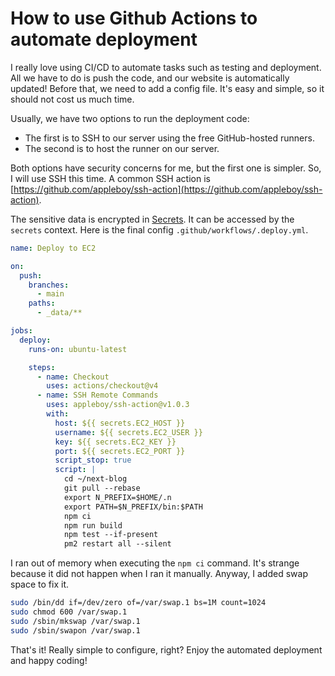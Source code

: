 # How to use Github Actions to automate deployment

I really love using CI/CD to automate tasks such as testing and deployment. All we have to do is push the code, and our website is automatically updated! Before that, we need to add a config file. It's easy and simple, so it should not cost us much time.

Usually, we have two options to run the deployment code:
* The first is to SSH to our server using the free GitHub-hosted runners.
* The second is to host the runner on our server.

Both options have security concerns for me, but the first one is simpler. So, I will use SSH this time. A common SSH action is [https://github.com/appleboy/ssh-action](https://github.com/appleboy/ssh-action). 

The sensitive data is encrypted in [Secrets](https://docs.github.com/en/actions/security-guides/using-secrets-in-github-actions). It can be accessed by the `secrets` context. Here is the final config `.github/workflows/.deploy.yml`.

```yaml
name: Deploy to EC2

on:
  push:
    branches:
      - main
    paths:
      - _data/**

jobs:
  deploy:
    runs-on: ubuntu-latest

    steps:
      - name: Checkout
        uses: actions/checkout@v4
      - name: SSH Remote Commands
        uses: appleboy/ssh-action@v1.0.3
        with:
          host: ${{ secrets.EC2_HOST }}
          username: ${{ secrets.EC2_USER }}
          key: ${{ secrets.EC2_KEY }}
          port: ${{ secrets.EC2_PORT }}
          script_stop: true
          script: |
            cd ~/next-blog
            git pull --rebase
            export N_PREFIX=$HOME/.n
            export PATH=$N_PREFIX/bin:$PATH
            npm ci
            npm run build
            npm test --if-present
            pm2 restart all --silent
```

I ran out of memory when executing the `npm ci` command. It's strange because it did not happen when I ran it manually. Anyway, I added swap space to fix it.

```bash
sudo /bin/dd if=/dev/zero of=/var/swap.1 bs=1M count=1024
sudo chmod 600 /var/swap.1
sudo /sbin/mkswap /var/swap.1
sudo /sbin/swapon /var/swap.1
```

That's it! Really simple to configure, right? Enjoy the automated deployment and happy coding!

